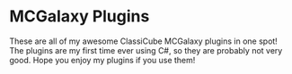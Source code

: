 # MCGalaxy Plugins
These are all of my awesome ClassiCube MCGalaxy plugins in one spot!
The plugins are my first time ever using C#, so they are probably not very good.
Hope you enjoy my plugins if you use them!
